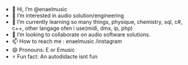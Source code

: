 - 👋 Hi, I’m @enaelmusic
- 👀 I’m interested in audio solution/engineering
- 🌱 I’m currently learning so many things, physique, chemistry, sql, c#, c++, other langage ofen i use(midi, dmx, ip, php)
- 💞️ I’m looking to collaborate on audio software solutions.
- 📫 How to reach me : enaelmusic /instagram
- 😄 Pronouns: E or Emusic
- ⚡ Fun fact: An autodidacte isnt fun

<!---
enaelmusic/enaelmusic is a ✨ special ✨ repository because its `README.md` (this file) appears on your GitHub profile.
You can click the Preview link to take a look at your changes.
--->
